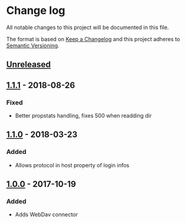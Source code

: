# Change log
All notable changes to this project will be documented in this file.

The format is based on [Keep a Changelog](http://keepachangelog.com/) and this project adheres to [Semantic Versioning](http://semver.org/).

## [Unreleased]

## [1.1.1] - 2018-08-26
### Fixed
 - Better propstats handling, fixes 500 when readding dir

## [1.1.0] - 2018-03-23
### Added
 - Allows protocol in host property of login infos

## [1.0.0] - 2017-10-19
### Added
 - Adds WebDav connector


[Unreleased]: https://github.com/silexlabs/unifile-webdav/compare/v1.0.0...HEAD
[1.1.1]: https://github.com/silexlabs/unifile-webdav/compare/v1.1.1...v1.1.0
[1.1.0]: https://github.com/silexlabs/unifile-webdav/compare/v1.1.0...v1.0.0
[1.0.0]: https://github.com/silexlabs/unifile-webdav/tree/v1.0.0
